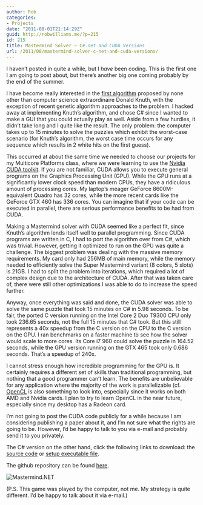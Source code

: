 ```yaml
---
author: Rob
categories:
- Projects
date: "2011-08-01T21:14:29Z"
guid: http://robwilliams.me/?p=215
id: 215
title: Mastermind Solver – C#.net and CUDA Versions
url: /2011/08/mastermind-solver-c-net-and-cuda-versions/
---
```

I haven’t posted in quite a while, but I _have_ been coding. This is the first one I am going to post about, but there’s another big one coming probably by the end of the summer.

I have become really interested in the [first algorithm](http://colorcode.laebisch.com/links/Donald.E.Knuth.pdf) proposed by none other than computer science extraordinaire Donald Knuth, with the exception of recent genetic algorithm approaches to the problem. I hacked away at implementing Knuth’s algorithm, and chose C# since I wanted to make a GUI that you could actually play as well. Aside from a few hurdles, it didn’t take long and I quite like the result. The only problem: the computer takes up to 15 minutes to solve the puzzles which exhibit the worst-case scenario (for Knuth’s algorithm, the worst case time occurs for any sequence which results in 2 white hits on the first guess).

This occurred at about the same time we needed to choose our projects for my Multicore Platforms class, where we were learning to use the [Nvidia CUDA toolkit](http://www.nvidia.com/object/cuda_home_new.html). If you are not familiar, CUDA allows you to execute general programs on the Graphics Processing Unit (GPU). While the GPU runs at a significantly lower clock speed than modern CPUs, they have a ridiculous amount of processing cores. My laptop’s meager GeForce 8600M-equivalent Quadro has 32 cores, while the more recent cards like the GeForce GTX 460 has 336 cores. You can imagine that if your code can be executed in parallel, there are serious performance benefits to be had from CUDA.

Making a Mastermind solver with CUDA seemed like a perfect fit, since Knuth’s algorithm lends itself well to parallel programming. Since CUDA programs are written in C, I had to port the algorithm over from C#, which was trivial. However, getting it optimized to run on the GPU was quite a challenge. The biggest problem was dealing with the massive memory requirements. My card only had 256MB of main memory, while the memory needed to efficiently solve the Super Mastermind variant (8 colors, 5 slots) is 21GB. I had to split the problem into iterations, which required a lot of complex design due to the architecture of CUDA. After that was taken care of, there were still other optimizations I was able to do to increase the speed further.

Anyway, once everything was said and done, the CUDA solver was able to solve the same puzzle that took 15 minutes on C# in 5.98 seconds. To be fair, the ported C version running on the Intel Core 2 Duo T9300 CPU only took 236.65 seconds, not the full 15 minutes that C# took. But this still represents a 40x speedup from the C version on the CPU to the C version on the GPU. I ran benchmarks on a faster machine to see how the solver would scale to more cores. Its Core i7 960 could solve the puzzle in 164.52 seconds, while the GPU version running on the GTX 465 took only 0.686 seconds. That’s a speedup of 240x.

I cannot stress enough how incredible programming for the GPU is. It certainly requires a different set of skills than traditional programming, but nothing that a good programmer can’t learn. The benefits are unbelievable for any application where the majority of the work is parallelizable (cf. [OpenCL](http://www.khronos.org/opencl/) is also something to look into, especially since it works on both AMD and Nvidia cards. I plan to try to learn OpenCL in the near future, especially since my desktop has a Radeon card.

I’m not going to post the CUDA code publicly for a while because I am considering publishing a paper about it, and I’m not sure what the rights are going to be. However, I’d be happy to talk to you via e-mail and probably send it to you privately.

The C# version on the other hand, click the following links to download: the [source code](http://robwilliams.me/weekly/MastermindSource.zip "Mastermind Source Code ZIP") or [setup executable file](http://robwilliams.me/weekly/MastermindSetup.zip "Mastermind Setup Executable").

The github repository can be found [here](https://github.com/robwil/Mastermind.Net).

![Mastermind.NET](http://www.robwilliams.me/images/screens/mastermind.jpg) 

(P.S. This game was played by the computer, not me. My strategy is quite different. I’d be happy to talk about it via e-mail.)